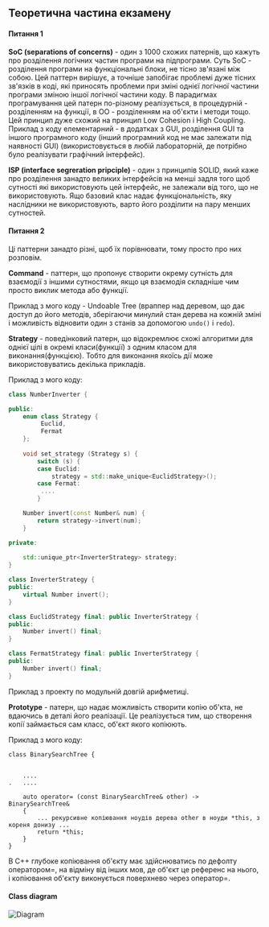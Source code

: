 ## Теоретична частина екзамену

#### Питання 1

**SoC (separations of concerns)** - один з 1000 схожих патернів, що кажуть про розділення логічних частин програми на підпрограми.
Суть SoC - розділення програми на функціональні блоки, не тісно зв'язані між собою. 
Цей паттерн вирішує, а точніше запобігає проблемі дуже тісних зв'язків в коді, які приносять проблеми при зміні однієї логічної частини програми зміною іншої логічної частини коду.
В парадигмах програмування цей патерн по-різному реалізується, в процедурній - розділенням на функції, в ОО - розділенням на об'єкти і методи тощо.
Цей принцип дуже схожий на принцип Low Cohesion i High Coupling.
Приклад з коду елементарний - в додатках з GUI, розділення GUI та іншого програмного коду (інший програмний код не має залежати під наявності GUI)
(використовується в любій лабораторній, де потрібно було реалізувати графічний інтерфейс).

**ISP (interface segreration pripciple)** - один з принципів SOLID, який каже про розділення занадто великих інтерфейсів на менші задля того щоб сутності які використовують цей інтерфейс, не залежали від того, що не використовують.
Ящо базовий клас надає функціональність, яку наслідники не використовують, варто його розділити на пару менших сутностей. 

#### Питання 2

Ці паттерни занадто різні, щоб їх порівнювати, тому просто про них розповім.

**Command** - паттерн, що пропонує створити окрему сутність для взаємодії з іншими сутностями, якщо ця взаємодія складніше чим просто виклик метода або функції.

Приклад з мого коду - Undoable Tree (враппер над деревом, що дає доступ до його методів, зберігаючи минулий стан дерева на кожній зміні і можливість відновити один з станів за допомогою `undo()` i `redo`).
 
 **Strategy** - поведінковий патерн, що відокремлює схожі алгоритми для однієї цілі в окремі класи(функції) з одним класом для виконання(функцією). Тобто для виконання якоїсь дії може використовуватись декілька прикладів.

Приклад з мого коду:

```C++
class NumberInverter {

public:
    enum class Strategy {
         Euclid,
         Fermat
    };
    
    void set_strategy (Strategy s) {
        switch (s) { 
        case Euclid: 
            strategy = std::make_unique<EuclidStrategy>();  
        case Fermat:
         ....
        }

    Number invert(const Number& num) {
        return strategy->invert(num);
    }

private:
    
    std::unique_ptr<InverterStrategy> strategy;
}

class InverterStrategy {
public:
    virtual Number invert();
}

class EuclidStrategy final: public InverterStrategy {
public:
    Number invert() final;
}

class FermatStrategy final: public InverterStrategy {
public:
    Number invert() final;
}
```

Приклад з проекту по модульній довгій арифметиці.

**Prototype** - патерн, що надає можливість створити копію об'кта, не вдаючись в деталі його реалізації.
Це реалізується тим, що створення копії займається сам класс, об'єкт якого копіюють.

Приклад з мого коду:
```
class BinarySearchTree {


    ....
.   ....

    auto operator= (const BinarySearchTree& other) -> BinarySearchTree&
    {
        ... рекурсивне копіювання ноудів дерева other в ноуди *this, з кореня донизу ...
        return *this;
    }
}
```
В С++ глубоке копіювання об'єкту має здійснюватись по дефолту оператором=, на відміну від інших мов, де об'єкт це референс на нього, і копіювання об'єкту виконується поверхнево через оператор=.


#### Class diagram

![Diagram](https://i.imgur.com/XPavi9i.png)
